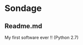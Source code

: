 # Sondage
Readme.md
------------------------------------------
My first software ever !! (Python 2.7)
